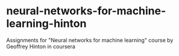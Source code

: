 # neural-networks-for-machine-learning-hinton
Assignments for "Neural networks for machine learning" course by Geoffrey Hinton in coursera
